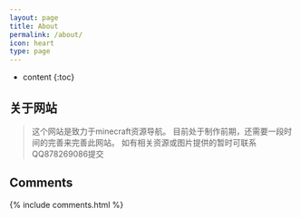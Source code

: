 ```yaml
---
layout: page
title: About
permalink: /about/
icon: heart
type: page
---
```


* content
{:toc}

## 关于网站

> 这个网站是致力于minecraft资源导航。
> 目前处于制作前期，还需要一段时间的完善来完善此网站。
> 如有相关资源或图片提供的暂时可联系QQ878269086提交

## Comments

{% include comments.html %}
